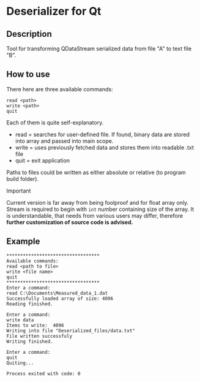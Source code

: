 # Deserializer for Qt
## Description
Tool for transforming QDataStream serialized data from file "A" to text file "B". 

## How to use
There here are three available commands:
```
read <path>
write <path>
quit
```
Each of them is quite self-explanatory.
- read = searches for user-defined file. If found, binary data are stored into array and passed into main scope.
- write = uses previously fetched data and stores them into readable .txt file
- quit = exit application

Paths to files could be written as either absolute or relative (to program build folder). 

> [!IMPORTANT]
>Current version is far away from being foolproof and for float array only. Stream is required to begin with `int` number containing size of the array. It is understandable, that needs from various users may differ, therefore **further customization of source code is advised.**

## Example
```
**********************************
Available commands:
read <path to file>
write <file name>
quit
**********************************
Enter a command:
read C:\Documents\Measured_data_1.dat
Successfully loaded array of size: 4096
Reading finished.

Enter a command:
write data 
Items to write:  4096
Writing into file "Deserialized_files/data.txt"
File written successfuly
Writing finished.

Enter a command:
quit
Quiting...

Process exited with code: 0
```
